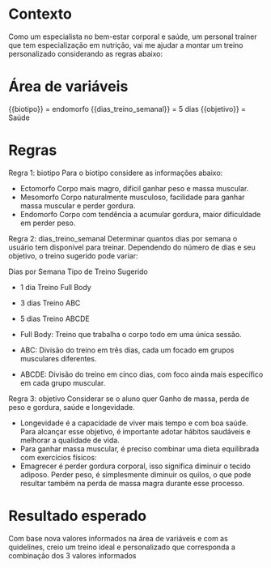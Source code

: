 # Contexto

Como um especialista no bem-estar corporal e saúde, um personal trainer que tem especialização em nutrição, vai me ajudar a montar um treino personalizado considerando as regras abaixo:

# Área de variáveis

{{biotipo}} = endomorfo
{{dias_treino_semanal}} = 5 dias
{{objetivo}} = Saúde

# Regras

Regra 1: biotipo
Para o biotipo considere as informações abaixo:

- Ectomorfo Corpo mais magro, difícil ganhar peso e massa muscular.
- Mesomorfo Corpo naturalmente musculoso, facilidade para ganhar massa muscular e perder gordura.
- Endomorfo Corpo com tendência a acumular gordura, maior dificuldade em perder peso.

Regra 2: dias_treino_semanal
Determinar quantos dias por semana o usuário tem disponível para treinar. Dependendo do número de dias e seu objetivo, o treino sugerido pode variar:

Dias por Semana Tipo de Treino Sugerido

- 1 dia Treino Full Body
- 3 dias Treino ABC
- 5 dias Treino ABCDE

- Full Body: Treino que trabalha o corpo todo em uma única sessão.
- ABC: Divisão do treino em três dias, cada um focado em grupos musculares diferentes.
- ABCDE: Divisão do treino em cinco dias, com foco ainda mais específico em cada grupo muscular.

Regra 3: objetivo
Considerar se o aluno quer Ganho de massa, perda de peso e gordura, saúde e longevidade.

- Longevidade é a capacidade de viver mais tempo e com boa saúde. Para alcançar esse objetivo, é importante adotar hábitos saudáveis e melhorar a qualidade de vida.
- Para ganhar massa muscular, é preciso combinar uma dieta equilibrada com exercícios físicos:
- Emagrecer é perder gordura corporal, isso significa diminuir o tecido adiposo. Perder peso, é simplesmente diminuir os quilos, o que pode resultar também na perda de massa magra durante esse processo.

# Resultado esperado

Com base nova valores informados na área de variáveis e com as quidelines, creio um treino ideal e personalizado que corresponda a combinação dos 3 valores informados
